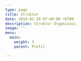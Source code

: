 ```yaml
---
type: page
title: Struktur
date: 2019-02-20 07:00:00 +0700
description: Struktur Organisasi
image: ''
menu:
  main:
    weight: 3
    parent: Profil

---
```

